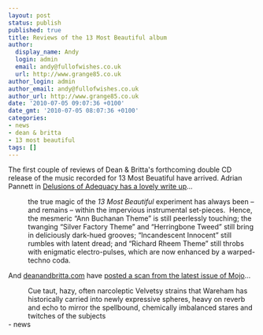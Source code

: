 ```yaml
---
layout: post
status: publish
published: true
title: Reviews of the 13 Most Beautiful album
author:
  display_name: Andy
  login: admin
  email: andy@fullofwishes.co.uk
  url: http://www.grange85.co.uk
author_login: admin
author_email: andy@fullofwishes.co.uk
author_url: http://www.grange85.co.uk
date: '2010-07-05 09:07:36 +0100'
date_gmt: '2010-07-05 08:07:36 +0100'
categories:
- news
- dean & britta
- 13 most beautiful
tags: []
---
```

<div>The first couple of reviews of Dean & Britta&#39;s forthcoming double CD release of the music recorded for 13 Most Beuatiful have arrived. Adrian Pannett in <a href="http://www.adequacy.net/2010/07/dean-britta-13-most-beautiful-songs-for-andy-warhols-screen-tests/">Delusions of Adequacy has a lovely write up</a>...
<p />
<div style="margin-left: 40px;">the true magic of the <em>13 Most Beautiful </em>experiment has always been – and remains – within the impervious instrumental set-pieces.  Hence, the mesmeric “Ann Buchanan Theme” is still peerlessly touching; the twanging “Silver Factory Theme” and “Herringbone Tweed” still bring in deliciously dark-hued grooves; “Incandescent Innocent” still rumbles with latent dread; and “Richard Rheem Theme” still throbs with enigmatic electro-pulses, which are now enhanced by a warped-techno coda.</div>
<p>And <a href="http://deanandbritta.com">deanandbritta.com</a> have <a href="http://www.deanandbritta.com/blog/wp-content/uploads/2010/07/mojo-review-scan.jpg">posted a scan from the latest issue of Mojo</a>...
<p />
<div style="margin-left: 40px;">Cue taut, hazy, often narcoleptic Velvetsy strains that Wareham has historically carried into newly expressive spheres, heavy on reverb and echo to mirror the spellbound, chemically imbalanced stares and twitches of the subjects </div>
- news
</p></div>
